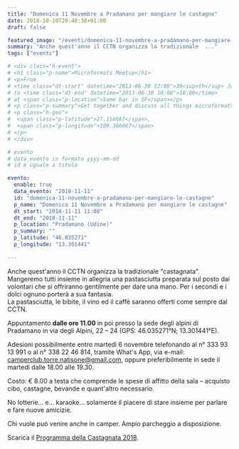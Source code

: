 ```yaml
---
title: "Domenica 11 Novembre a Pradamano per mangiare le castagne"
date: 2018-10-10T20:48:38+01:00
draft: false

featured_image: "/eventi/domenica-11-novembre-a-pradamano-per-mangiare-le-castagne/Castagne.jpg"
summary: "Anche quest'anno il CCTN organizza la tradizionale  ..."
tags: ["eventi"]

# <div class="h-event">
# <h1 class="p-name">Microformats Meetup</h1>
# <p>From 
# <time class="dt-start" datetime="2013-06-30 12:00">30<sup>th</sup> June 2013, 12:00</time>
# to <time class="dt-end" datetime="2013-06-30 18:00">18:00</time>
# at <span class="p-location">Some bar in SF</span></p>
# <p class="p-summary">Get together and discuss all things microformats-related.</p>
# <p class="h-geo">
#  <span class="p-latitude">27.116667</span>,
#  <span class="p-longitude">109.366667</span>
# </p>
# </div>

# evento 
# data_evento in formato yyyy-mm-dd
# id è uguale a titolo

evento:
  enable: true
  data_evento: "2018-11-11"
  id: "domenica-11-novembre-a-pradamano-per-mangiare-le-castagne"
  p_name: "Domenica 11 Novembre a Pradamano per mangiare le castagne"
  dt_start: "2018-11-11 11:00"
  dt_end: "2018-11-11"
  p_location: "Pradamano (Udine)"
  p_summary: ""
  p_latitude: "46.035271"
  p_longitude: "13.301441"
  
---
```


Anche quest'anno il CCTN organizza la tradizionale "castagnata".  
Mangeremo tutti insieme in allegria una pastasciutta preparata sul posto dai volontari che si offriranno gentilmente per dare una mano.
Per i secondi e i dolci ognuno porterà a sua fantasia.  
La pastasciutta, le bibite, il vino ed il caffè saranno offerti come sempre dal CCTN.

Appuntamento **dalle ore 11.00** in poi presso la sede degli alpini di Pradamano in via degli Alpini, 22 – 24
(GPS: 46.035271°N; 13.301441°E).

Adesioni possibilmente entro martedì 6 novembre telefonando al n° 333 93 13 991 o al n° 338 22 46 814, tramite What's App, via e-mail: camperclub.torre.natisone@gmail.com, oppure preferibilmente in sede il martedì dalle 18.00 alle 19.30.

Costo: € 8.00 a testa che comprende le spese di affitto della sala – acquisto cibo, castagne, bevande e quant'altro necessario.

No lotterie… e… karaoke… solamente il piacere di stare insieme per parlare e fare nuove amicizie.

Chi vuole può venire anche in camper. Ampio parcheggio a disposizione.

Scarica il [Programma della Castagnata 2018](ProgrammaCastagnata.pdf).

